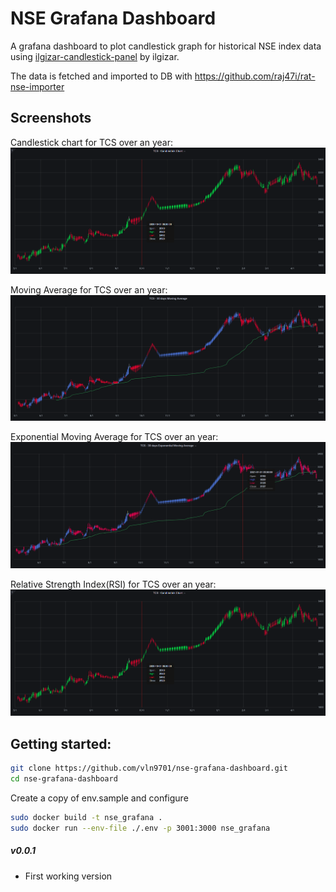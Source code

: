 # NSE Grafana Dashboard
A grafana dashboard to plot candlestick graph for historical NSE index data using [ilgizar-candlestick-panel](https://github.com/ilgizar/ilgizar-candlestick-panel) by ilgizar.

The data is fetched and imported to DB with https://github.com/raj47i/rat-nse-importer

## Screenshots

Candlestick chart for TCS over an year:
![example single color chart](screenshots/candlestick.png)


Moving Average for TCS over an year:
![example moving average color chart](screenshots/moving_average.png)


Exponential Moving Average for TCS over an year:
![example exponential color chart](screenshots/exponential.png)


Relative Strength Index(RSI) for TCS over an year:
![example relative strength index color chart](screenshots/candlestick.png)


## Getting started:
```sh    
git clone https://github.com/vln9701/nse-grafana-dashboard.git
cd nse-grafana-dashboard
```
Create a copy of env.sample and configure

```sh
sudo docker build -t nse_grafana .
sudo docker run --env-file ./.env -p 3001:3000 nse_grafana
```


##### v0.0.1

- First working version